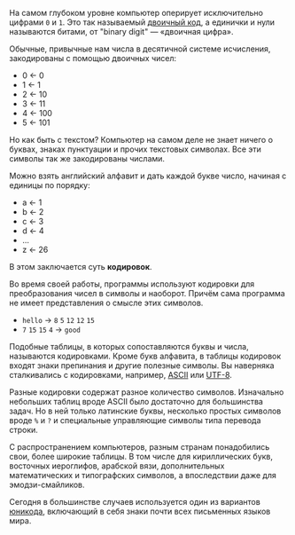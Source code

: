 
На самом глубоком уровне компьютер оперирует исключительно цифрами `0` и `1`. Это так называемый [двоичный код](https://ru.wikipedia.org/wiki/Двоичный_код), а единички и нули называются битами, от "binary digit" — «двоичная цифра».

Обычные, привычные нам числа в десятичной системе исчисления, закодированы с помощью двоичных чисел:

- 0 ← 0
- 1 ← 1
- 2 ← 10
- 3 ← 11
- 4 ← 100
- 5 ← 101

Но как быть с текстом? Компьютер на самом деле не знает ничего о буквах, знаках пунктуации и прочих текстовых символах. Все эти символы так же закодированы числами.

Можно взять английский алфавит и дать каждой букве число, начиная с единицы по порядку:

- a ← 1
- b ← 2
- c ← 3
- d ← 4
- ...
- z ← 26

В этом заключается суть **кодировок**.

Во время своей работы, программы используют кодировки для преобразования чисел в символы и наоборот. Причём сама программа не имеет представления о смысле этих символов.

- `hello` → `8` `5` `12` `12` `15`
- `7` `15` `15` `4` → `good`

Подобные таблицы, в которых сопоставляются буквы и числа, называются кодировками. Кроме букв алфавита, в таблицы кодировок входят знаки препинания и другие полезные символы. Вы наверняка сталкивались с кодировками, например, [ASCII](https://ru.wikipedia.org/wiki/ASCII) или [UTF-8](https://ru.wikipedia.org/wiki/UTF-8).

Разные кодировки содержат разное количество символов. Изначально небольших таблиц вроде ASCII было достаточно для большинства задач. Но в ней только латинские буквы, несколько простых символов вроде `%` и `?` и специальные управляющие символы типа перевода строки.

С распространением компьютеров, разным странам понадобились свои, более широкие таблицы. В том числе для кириллических букв, восточных иероглифов, арабской вязи, дополнительных математических и типографских символов, а впоследствии даже для эмодзи-смайликов.

Сегодня в большинстве случаев используется один из вариантов [юникода](https://ru.wikipedia.org/wiki/Юникод), включающий в себя знаки почти всех письменных языков мира.
